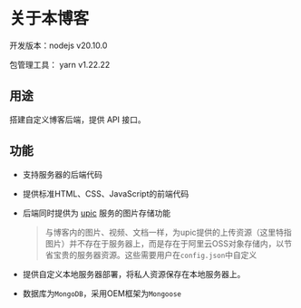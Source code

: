 # 关于本博客

开发版本：nodejs v20.10.0

包管理工具： yarn v1.22.22

## 用途

搭建自定义博客后端，提供 API 接口。

## 功能

- 支持服务器的后端代码

- 提供标准HTML、CSS、JavaScript的前端代码

- 后端同时提供为 [upic](https://github.com/gee1k/uPic) 服务的图片存储功能

  > 与博客内的图片、视频、文档一样，为upic提供的上传资源（这里特指图片）并不存在于服务器上，而是存在于阿里云OSS对象存储内，以节省宝贵的服务器资源。这些需要用户在`config.json`中自定义

- 提供自定义本地服务器部署，将私人资源保存在本地服务器上。
- 数据库为`MongoDB`，采用OEM框架为`Mongoose`